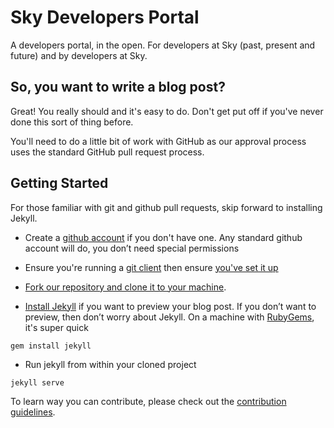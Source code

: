 # Sky Developers Portal

A developers portal, in the open.  For developers at Sky (past, present and future) and by developers at Sky.

## So, you want to write a blog post?

Great! You really should and it's easy to do. Don't get put off if you've never done this sort of thing before.

You'll need to do a little bit of work with GitHub as our approval process uses the standard GitHub pull request process.

## Getting Started

For those familiar with git and github pull requests, skip forward to installing Jekyll.

* Create a [github account](https://github.com/join) if you don't have one. Any standard github account will do, you don’t need special permissions

* Ensure you're running a [git client](http://git-scm.com/downloads) then ensure [you've set it up](https://help.github.com/articles/set-up-git/)

* [Fork our repository and clone it to your machine](https://help.github.com/articles/fork-a-repo/).

* [Install Jekyll](http://jekyllrb.com/docs/installation/) if you want to preview your blog post. If you don’t want to preview, then don’t worry about Jekyll. On a machine with [RubyGems](https://rubygems.org/pages/download), it's super quick

```
gem install jekyll
```

* Run jekyll from within your cloned project

```
jekyll serve
```
To learn way you can contribute, please check out the [contribution guidelines](CONTRIBUTING.md).
